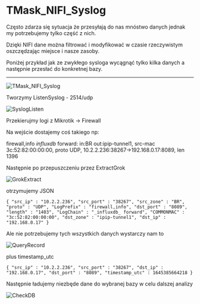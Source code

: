 # TMask_NIFI_Syslog


Często zdarza się sytuacja że przesyłają do nas mnóstwo danych jednak my potrzebujemy tylko część z nich. 

Dzięki NIFI dane można filtrować i modyfikować w czasie rzeczywistym oszczędzając miejsce i nasze zasoby.

Poniżej przykład jak ze zwykłego sysloga wycągnąć tylko kilka danych a następnie przesłać do konkretnej bazy.

-------------------------



![TMask_NIFI_Syslog](https://user-images.githubusercontent.com/75216446/154860381-4bdcec92-d8aa-49bb-9cbb-e9cee4825890.png)



Tworzymy ListenSyslog - 2514/udp

![SyslogListen](https://user-images.githubusercontent.com/75216446/154860404-ef22c8db-9eb5-421d-99f9-4be5e0a31164.png)


Przekierujmy logi z Mikrotik -> Firewall

Na wejście dostajemy coś takiego np:

firewall,info _influxdb_ forward: in:BR out:ipip-tunnel1, src-mac 3c:52:82:00:00:00, proto UDP, 10.2.2.236:38267->192.168.0.17:8089, len 1396

Następnie po przepuszczeniu przez ExtractGrok


![GrokExtract](https://user-images.githubusercontent.com/75216446/154860613-b9fc4ca4-c09a-4cee-b0af-fe5ab2589687.png)


otrzymujemy JSON


``
{
  "src_ip" : "10.2.2.236",
  "src_port" : "38267",
  "src_zone" : "BR",
  "proto" : "UDP",
  "LogPrefix" : "firewall,info",
  "dst_port" : "8089",
  "length" : "1403",
  "LogChain" : "_influxdb_ forward",
  "COMMONMAC" : "3c:52:82:00:00:00",
  "dst_zone" : "ipip-tunnel1",
  "dst_ip" : "192.168.0.17"
}
``

Ale nie potrzebujemy tych wszystkich danych wystarczy nam to


![QueryRecord](https://user-images.githubusercontent.com/75216446/154860721-518fcbec-999f-442b-9536-b61d082b8219.png)


plus timestamp_utc

``
{
  "src_ip" : "10.2.2.236",
  "src_port" : "38267",
  "dst_ip" : "192.168.0.17",
  "dst_port" : "8089",
  "timestamp_utc" : 1645385664218
}
``

Następnie ładujemy niezbęde dane do wybranej bazy w celu dalszej analizy

![CheckDB](https://user-images.githubusercontent.com/75216446/154860853-1dbbf533-f368-4154-90e7-64fc44f491ff.png)


